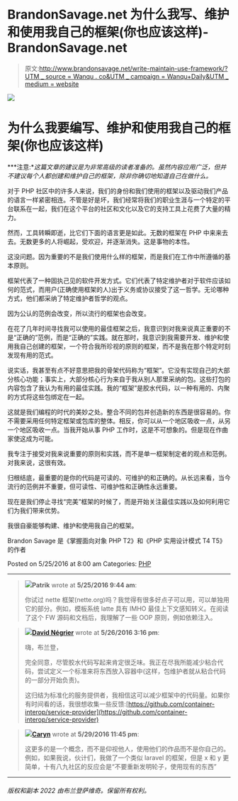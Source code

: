 # BrandonSavage.net 为什么我写、维护和使用我自己的框架(你也应该这样)-BrandonSavage.net

> 原文:[http://www.brandonsavage.net/write-maintain-use-framework/?UTM _ source = Wanqu . co&UTM _ campaign = Wanqu+Daily&UTM _ medium = website](http://www.brandonsavage.net/write-maintain-use-framework/?utm_source=wanqu.co&utm_campaign=Wanqu+Daily&utm_medium=website)

![](../Images/80f8378ed74301c68facf884133c5c29.png)

# 为什么我要编写、维护和使用我自己的框架(你也应该这样)

***注意:**这篇文章的建议是为非常高级的读者准备的。虽然内容应用广泛，但并不建议每个人都创建和维护自己的框架，除非你确切地知道自己在做什么。*

对于 PHP 社区中的许多人来说，我们的身份和我们使用的框架以及驱动我们产品的语言一样紧密相连。不管是好是坏，我们经常将我们的职业生涯与一个特定的平台联系在一起，我们在这个平台的社区和文化以及它的支持工具上花费了大量的精力。

然而，工具转瞬即逝，比它们下面的语言更是如此。无数的框架在 PHP 中来来去去。无数更多的人将崛起，受欢迎，并逐渐消失。这是事物的本性。

这没问题。因为重要的不是我们使用什么样的框架，而是我们在工作中所遵循的基本原则。

框架代表了一种固执己见的软件开发方式。它们代表了特定维护者对于软件应该如何的范式，而用户(正确使用框架的人)出于义务或协议接受了这一哲学。无论哪种方式，他们都采纳了特定维护者哲学的观点。

因为公认的范例会改变，所以流行的框架也会改变。

在花了几年时间寻找我可以使用的最佳框架之后，我意识到对我来说真正重要的不是“正确的”范例，而是“正确的”实践。就在那时，我意识到我需要开发、维护和使用我自己创建的框架，一个符合我所珍视的原则的框架，而不是我在那个特定时刻发现有用的范式。

说实话，我甚至有点不好意思把我的骨架代码称为“框架”。它没有实现自己的大部分核心功能；事实上，大部分核心行为来自于我从别人那里采纳的包。这些打包的内容包含了我认为有用的最佳实践。我的“框架”是胶水代码，以一种有用的、内聚的方式将这些包绑定在一起。

这就是我们编程的时代的美妙之处。整合不同的包并创造新的东西是很容易的。你不需要采用任何特定框架或包库的整体。相反，你可以从一个地区吸收一点，从另一个地区吸收一点。当我开始从事 PHP 工作时，这是不可想象的。但是现在作曲家使这成为可能。

我专注于接受对我来说重要的原则和实践，而不是单一框架制定者的观点和范例。对我来说，这很有效。

归根结底，最重要的是你的代码是可读的、可维护的和正确的。从长远来看，当今流行的范例并不重要，但可读性、可维护性和正确性永远重要。

现在是我们停止寻找“完美”框架的时候了，而是开始关注最佳实践以及如何利用它们为我们带来优势。

我很自豪能够构建、维护和使用我自己的框架。

Brandon Savage 是《掌握面向对象 PHP T2》和《PHP 实用设计模式 T4 T5》的作者

Posted on 5/25/2016 at 8:00 am
Categories: [PHP](https://www.brandonsavage.net/category/php/)

* * *

> ![](../Images/f0f787a1e70335f6bfd274c565a072a5.png)**Patrik** wrote at **5/25/2016 9:44 am**:
> 
> 你试过 nette 框架(nette.org)吗？我觉得有很多好点子可以用，可以单独用它的部分。例如，模板系统 latte 具有 IMHO 最佳上下文感知转义。在阅读了这个 FW 源码和文档后，我理解了一些 OOP 原则，例如依赖注入。

> ![](../Images/80f3068a1127dded3c3b8d63017a0b4f.png)**[David Négrier](https://github.com/container-interop/service-provider)** wrote at **5/26/2016 3:16 pm**:
> 
> 嗨，布兰登，
> 
> 完全同意，尽管胶水代码写起来肯定很乏味。我正在尽我所能减少粘合代码，尝试定义一个标准来将东西放入容器中(这样，包维护者就从粘合代码的一部分开始负责)。
> 
> 这归结为标准化的服务提供者，我相信这可以减少框架中的代码量。如果你有时间看的话，我很想收集一些反馈:[https://github.com/container-interop/service-provider](https://github.com/container-interop/service-provider)

> ![](../Images/56ac16a85be3f900248fe998e911739b.png)**[Caryn](http://mercroot.com/)** wrote at **5/29/2016 11:45 pm**:
> 
> 这更多的是一个概念，而不是仰视他人，使用他们的作品而不是你自己的。例如，如果我说，伙计们，我做了一个类似 laravel 的框架，但是 x 和 y 更简单，十有八九社区的反应会是“不要重新发明轮子，使用现有的东西”

* * *

###### 版权和副本 2022 由布兰登萨维奇。保留所有权利。